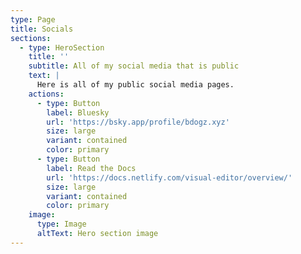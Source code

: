 ```yaml
---
type: Page
title: Socials
sections:
  - type: HeroSection
    title: ''
    subtitle: All of my social media that is public
    text: |
      Here is all of my public social media pages. 
    actions:
      - type: Button
        label: Bluesky
        url: 'https://bsky.app/profile/bdogz.xyz'
        size: large
        variant: contained
        color: primary
      - type: Button
        label: Read the Docs
        url: 'https://docs.netlify.com/visual-editor/overview/'
        size: large
        variant: contained
        color: primary
    image:
      type: Image
      altText: Hero section image
---
```

